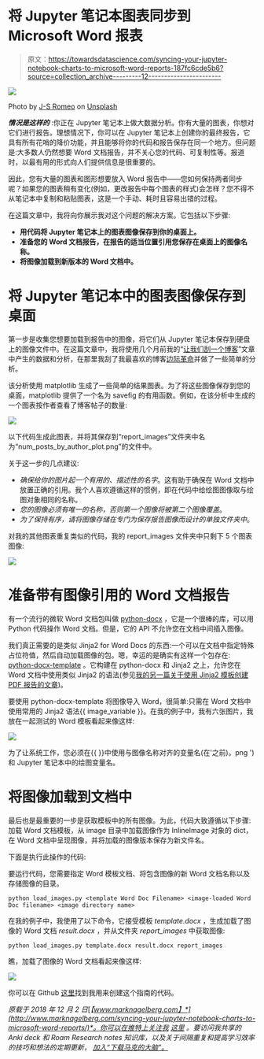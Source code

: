 # 将 Jupyter 笔记本图表同步到 Microsoft Word 报表

> 原文：<https://towardsdatascience.com/syncing-your-jupyter-notebook-charts-to-microsoft-word-reports-187fc6cde5b6?source=collection_archive---------12----------------------->

![](img/e252583161d8d95f018160b591f8f9f8.png)

Photo by [J-S Romeo](https://unsplash.com/photos/ywwoGCpczeM?utm_source=unsplash&utm_medium=referral&utm_content=creditCopyText) on [Unsplash](https://unsplash.com/search/photos/word-document?utm_source=unsplash&utm_medium=referral&utm_content=creditCopyText)

***情况是这样的*** :你正在 Jupyter 笔记本上做大数据分析。你有大量的图表，你想对它们进行报告。理想情况下，你可以在 Jupyter 笔记本上创建你的最终报告，它具有所有花哨的降价功能，并且能够将你的代码和报告保存在同一个地方。但问题是:大多数人仍然想要 Word 文档报告，并不关心您的代码、可复制性等。报道时，以最有用的形式向人们提供信息是很重要的。

因此，您有大量的图表和图形想要放入 Word 报告中——您如何保持两者同步呢？如果您的图表稍有变化(例如，更改报告中每个图表的样式)会怎样？您不得不从笔记本中复制和粘贴图表，这是一个手动、耗时且容易出错的过程。

在这篇文章中，我将向你展示我对这个问题的解决方案。它包括以下步骤:

*   **用代码将 Jupyter 笔记本上的图表图像保存到你的桌面上。**
*   **准备您的 Word 文档报告，在报告的适当位置引用您保存在桌面上的图像名称。**
*   **将图像加载到新版本的 Word 文档中。**

# 将 Jupyter 笔记本中的图表图像保存到桌面

第一步是收集您想要加载到报告中的图像，将它们从 Jupyter 笔记本保存到硬盘上的图像文件中。在这篇文章中，我将使用几个月前我的“[让我们刮一个博客](http://www.marknagelberg.com/lets-scrape-a-blog-part-1/)”文章中产生的数据和分析，在那里我刮了我最喜欢的博客[边际革命](https://marginalrevolution.com/)并做了一些简单的分析。

该分析使用 matplotlib 生成了一些简单的结果图表。为了将这些图像保存到您的桌面，matplotlib 提供了一个名为 savefig 的有用函数。例如，在该分析中生成的一个图表按作者查看了博客帖子的数量:

![](img/7d8bd5d747cc8b9cce9e9891960cebc0.png)

以下代码生成此图表，并将其保存到“report_images”文件夹中名为“num_posts_by_author_plot.png”的文件中。

关于这一步的几点建议:

*   *确保给你的图片起一个有用的、描述性的名字*。这有助于确保在 Word 文档中放置正确的引用。我个人喜欢遵循这样的惯例，即在代码中给绘图图像取与绘图对象相同的名称。
*   *您的图像必须有唯一的名称，否则第一个图像将被第二个图像覆盖*。
*   *为了保持有序，请将图像存储在专门为保存报告图像而设计的单独文件夹中*。

对我的其他图表重复类似的代码，我的 report_images 文件夹中只剩下 5 个图表图像:

![](img/1cafb748b77b60f6bc309f10ecaa56d5.png)

# 准备带有图像引用的 Word 文档报告

有一个流行的微软 Word 文档包叫做 [python-docx](https://python-docx.readthedocs.io/en/latest/) ，它是一个很棒的库，可以用 Python 代码操作 Word 文档。但是，它的 API 不允许您在文档中间插入图像。

我们真正需要的是类似 Jinja2 for Word Docs 的东西:一个可以在文档中指定特殊占位符值，然后自动加载图像的包。嗯，幸运的是确实有这样一个包存在: [python-docx-template](https://docxtpl.readthedocs.io/en/latest/) 。它构建在 python-docx 和 Jinja2 之上，允许您在 Word 文档中使用类似 Jinja2 的语法(参见[我的另一篇关于使用 Jinja2 模板创建 PDF 报告的文章](http://www.marknagelberg.com/creating-pdf-reports-with-python-pdfkit-and-jinja2-templates/))。

要使用 python-docx-template 将图像导入 Word，很简单:只需在 Word 文档中使用常用的 Jinja2 语法{{ image_variable }}。在我的例子中，我有六张图片，我放在一起测试的 Word 模板看起来像这样:

![](img/5ed248f73fce06fe5c1dd1ef282132eb.png)

为了让系统工作，您必须在{{ }}中使用与图像名称对齐的变量名(在'之前)。png ')和 Jupyter 笔记本中的绘图变量名。

# 将图像加载到文档中

最后也是最重要的一步是获取模板中的所有图像。为此，代码大致遵循以下步骤:加载 Word 文档模板，从 image 目录中加载图像作为 InlineImage 对象的 dict，在 Word 文档中呈现图像，并将加载的图像版本保存为新文件名。

下面是执行此操作的代码:

要运行代码，您需要指定 Word 模板文档、将包含图像的新 Word 文档名称以及存储图像的目录。

```
python load_images.py <template Word Doc Filename> <image-loaded Word Doc filename> <image directory name>
```

在我的例子中，我使用了以下命令，它接受模板 *template.docx* ，生成加载了图像的 Word 文档 *result.docx* ，并从文件夹 *report_images* 中获取图像:

```
python load_images.py template.docx result.docx report_images
```

瞧，加载了图像的 Word 文档看起来像这样:

![](img/4512c39102e0c5e62d65bff92bc17125.png)

你可以在 Github [这里](https://github.com/marknagelberg/load-images-to-word)找到我用来创建这个指南的代码。

*原载于 2018 年 12 月 2 日*[*【www.marknagelberg.com】*](http://www.marknagelberg.com/syncing-your-jupyter-notebook-charts-to-microsoft-word-reports/)*。你可以在推特上关注我* [*这里*](https://twitter.com/MarkNagelberg) *。要访问我共享的 Anki deck 和 Roam Research notes 知识库，以及关于间隔重复和提高学习效率的技巧和想法的定期更新，* [*加入“下载马克的大脑”。*](http://downloadmarksbrain.marknagelberg.com/auth)